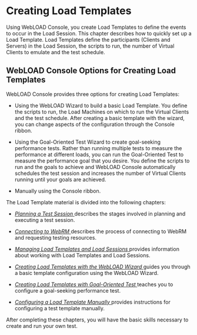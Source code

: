 ﻿# Creating Load Templates

Using WebLOAD Console, you create Load Templates to define the events to occur in the Load Session. This chapter describes how to quickly set up a Load Template. Load Templates define the participants (Clients and Servers) in the Load Session, the scripts to run, the number of Virtual Clients to emulate and the test schedule.



## WebLOAD Console Options for Creating Load Templates
WebLOAD Console provides three options for creating Load Templates:

- Using the WebLOAD Wizard to build a basic Load Template. You define the scripts to run, the Load Machines on which to run the Virtual Clients and the test schedule. After creating a basic template with the wizard, you can change aspects of the configuration through the Console ribbon.

- Using the Goal-Oriented Test Wizard to create goal-seeking performance tests. Rather than running multiple tests to measure the performance at different loads, you can run the Goal-Oriented Test to measure the performance goal that you desire. You define the scripts to run and the goals to achieve and WebLOAD Console automatically schedules the test session and increases the number of Virtual Clients running until your goals are achieved.

- Manually using the Console ribbon.

  

The Load Template material is divided into the following chapters:

- [*Planning a Test Session* ](plan_test_session.md) describes the stages involved in planning and executing a test session.
- [*Connecting to WebRM* ](connect_webrm.md) describes the process of connecting to WebRM and requesting testing resources.
- [*Managing Load Templates and Load Sessions* ](manage_load_templates_sessions.md) provides information about working with Load Templates and Load Sessions.
- [*Creating Load Templates with the WebLOAD Wizard* ](create_template_wizard.md) guides you through a basic template configuration using the WebLOAD Wizard.


- [*Creating Load Templates with Goal-Oriented Test* ](create_load_test_goal.md) teaches you to configure a goal-seeking performance test.
- [*Configuring a Load Template Manually* ](config_load_template.md) provides instructions for configuring a test template manually.

After completing these chapters, you will have the basic skills necessary to create and run your own test.



